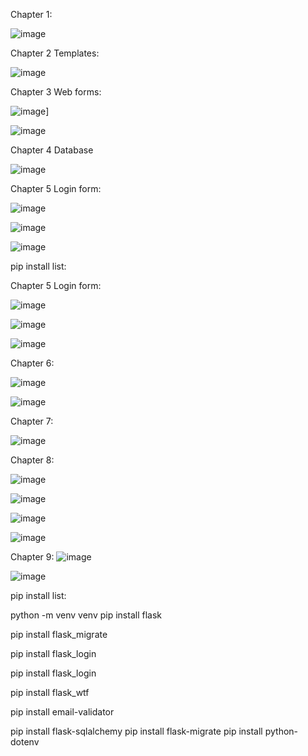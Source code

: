 Chapter 1:

![image](https://github.com/JeanMario20/FlaskSigsa/assets/77745930/a9c150c2-e390-462f-b637-8dda896b1212)

Chapter 2 Templates:

![image](https://github.com/JeanMario20/FlaskSigsa/assets/77745930/4dbe8aed-c904-42eb-b5d0-96784f72b780)

Chapter 3 Web forms:

![image](https://github.com/JeanMario20/FlaskSigsa/assets/77745930/1365323b-20f6-47aa-9a1c-009b366412cb)]

![image](https://github.com/JeanMario20/FlaskSigsa/assets/77745930/91975d22-0689-4963-9c74-b72edc89bbce)

Chapter 4 Database

![image](https://github.com/JeanMario20/FlaskSigsa/assets/77745930/b0e5de17-167a-4e65-a078-4c3edfcbc63b)

Chapter 5 Login form:

![image](https://github.com/JeanMario20/FlaskSigsa/assets/77745930/f3d1c754-3954-4438-a294-7f6d99230bb6)

![image](https://github.com/JeanMario20/FlaskSigsa/assets/77745930/e672e376-5637-44a3-87b4-0fb877b17061)

![image](https://github.com/JeanMario20/FlaskSigsa/assets/77745930/d01f748e-6fc1-407c-b622-f4c2c7ce4222)


pip install list:

Chapter 5 Login form:

![image](https://github.com/JeanMario20/FlaskSigsa/assets/77745930/f3d1c754-3954-4438-a294-7f6d99230bb6)

![image](https://github.com/JeanMario20/FlaskSigsa/assets/77745930/e672e376-5637-44a3-87b4-0fb877b17061)

![image](https://github.com/JeanMario20/FlaskSigsa/assets/77745930/d01f748e-6fc1-407c-b622-f4c2c7ce4222)

Chapter 6: 

![image](https://github.com/JeanMario20/FlaskSigsa/assets/77745930/44bc63ea-5ce6-4947-b19a-15e98362dad1)

![image](https://github.com/JeanMario20/FlaskSigsa/assets/77745930/1d4dd371-219d-4a9a-aecb-e58f508bf99c)

Chapter 7:

![image](https://github.com/JeanMario20/FlaskSigsa/assets/77745930/2dc8c1af-438f-4cdc-88a3-12dfa3a30067)

Chapter 8: 

![image](https://github.com/JeanMario20/FlaskSigsa/assets/77745930/b258d5fa-3ca9-4939-9485-5029b85a7a3e)

![image](https://github.com/JeanMario20/FlaskSigsa/assets/77745930/e7fc9be4-cbab-4148-8b69-0712bc24d6ea)

![image](https://github.com/JeanMario20/FlaskSigsa/assets/77745930/49a2e662-9fbe-46c0-a9d2-a38a4cd2ac63)

![image](https://github.com/JeanMario20/FlaskSigsa/assets/77745930/713b65e8-c454-41b2-9722-01a48fca399f)

Chapter 9: 
![image](https://github.com/JeanMario20/FlaskSigsa/assets/77745930/20dbc3a5-cca2-4b72-90fe-ab07899e195b)

![image](https://github.com/JeanMario20/FlaskSigsa/assets/77745930/696af774-b1ed-4c0d-a4da-ef0ba1a06573)


pip install list:

python -m venv venv
pip install flask

pip install flask_migrate

pip install flask_login

pip install flask_login

pip install flask_wtf


pip install email-validator

pip install flask-sqlalchemy
pip install flask-migrate
pip install python-dotenv
